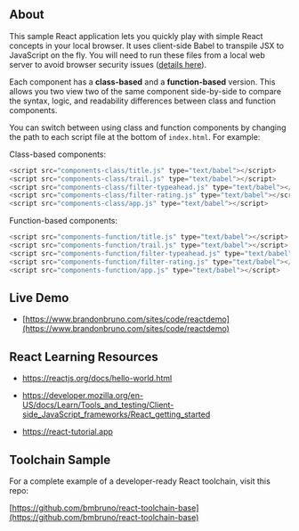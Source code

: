 ## About

This sample React application lets you quickly play with simple React concepts in your local browser. It uses client-side Babel to transpile JSX to JavaScript on the fly. You will need to run these files from a local web server to avoid browser security issues ([details here](https://stackoverflow.com/questions/53042123/can-babel-standalone-be-used-if-index-html-is-served-locally-no-webserver)).


Each component has a **class-based** and a **function-based** version. This allows you two view two of the same component side-by-side to compare the syntax, logic, and readability differences between class and function components.

You can switch between using class and function components by changing the path to each script file at the bottom of `index.html`. For example:

Class-based components:

``` javascript
<script src="components-class/title.js" type="text/babel"></script>
<script src="components-class/trail.js" type="text/babel"></script>
<script src="components-class/filter-typeahead.js" type="text/babel"></script>
<script src="components-class/filter-rating.js" type="text/babel"></script>
<script src="components-class/app.js" type="text/babel"></script>
```

Function-based components:

``` javascript
<script src="components-function/title.js" type="text/babel"></script>
<script src="components-function/trail.js" type="text/babel"></script>
<script src="components-function/filter-typeahead.js" type="text/babel"></script>
<script src="components-function/filter-rating.js" type="text/babel"></script>
<script src="components-function/app.js" type="text/babel"></script>
```

## Live Demo

* [https://www.brandonbruno.com/sites/code/reactdemo](https://www.brandonbruno.com/sites/code/reactdemo)

## React Learning Resources

* https://reactjs.org/docs/hello-world.html

* https://developer.mozilla.org/en-US/docs/Learn/Tools_and_testing/Client-side_JavaScript_frameworks/React_getting_started

* https://react-tutorial.app

## Toolchain Sample

For a complete example of a developer-ready React toolchain, visit this repo:

[https://github.com/bmbruno/react-toolchain-base](https://github.com/bmbruno/react-toolchain-base)
